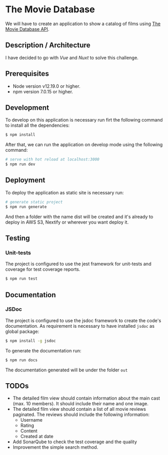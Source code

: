# The Movie Database

We will have to create an application to show a catalog of films using [The Movie Database API][movie-database].

## Description / Architecture

I have decided to go with _Vue_ and _Nuxt_ to solve this challenge.

## Prerequisites

- Node version v12.19.0 or higher.
- npm version 7.0.15 or higher.

## Development

To develop on this application is necessary run firt the following command to install all the dependencies:

```bash
$ npm install

```

After that, we can run the application on develop mode using the following command:

```bash
# serve with hot reload at localhost:3000
$ npm run dev
```

## Deployment

To deploy the application as static site is necessary run:

```bash
# generate static project
$ npm run generate

```

And then a folder with the name dist will be created and it's already to deploy in AWS S3, Nextify or wherever you want deploy it.

## Testing

### Unit-tests

The project is configured to use the jest framework for unit-tests and coverage for test coverage reports.

```bash
$ npm run test
```

## Documentation

### JSDoc

The project is configured to use the jsdoc framework to create the code's documentation. As requirement is necessary to have installed `jsdoc` as global package:

```bash
$ npm install -g jsdoc
```

To generate the documentation run:

```bash
$ npm run docs
```

The documentation generated will be under the folder `out`

## TODOs

- The detailed film view should contain information about the main cast (max. 10 members). It should include their name and one image.
- The detailed film view should contain a list of all movie reviews paginated. The reviews should include the following information:
  - Username
  - Rating
  - Content
  - Created at date
- Add SonarQube to check the test coverage and the quality
- Improvement the simple search method.

[movie-database]: https://www.themoviedb.org/

